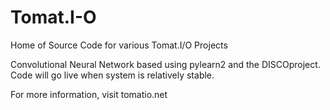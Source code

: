 # Tomat.I-O
Home of Source Code for various Tomat.I/O Projects

Convolutional Neural Network based using pylearn2 and the DISCOproject.
Code will go live when system is relatively stable.

For more information, visit tomatio.net
